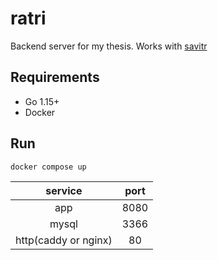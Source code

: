 # ratri

Backend server for my thesis. Works with [savitr](https://github.com/ushmz/savitr)

## Requirements

- Go 1.15+
- Docker

## Run

```shell
docker compose up
```

|service|port|
|:-:|:-:|
|app|8080|
|mysql|3366|
|http(caddy or nginx)|80|
